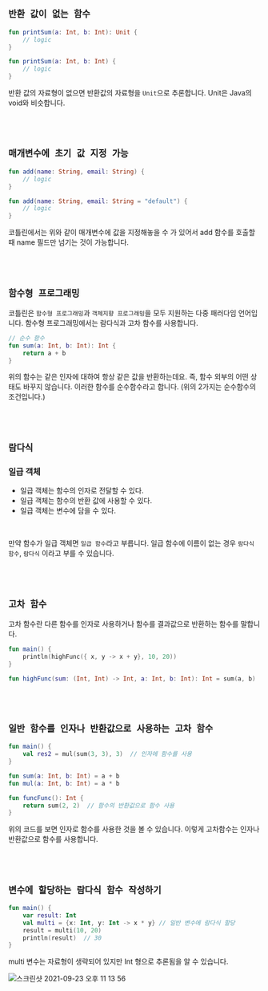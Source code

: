 ## `반환 값이 없는 함수`

```kotlin
fun printSum(a: Int, b: Int): Unit {
    // logic
}

fun printSum(a: Int, b: Int) {
    // logic
}
```

반환 값의 자료형이 없으면 반환값의 자료형을 `Unit`으로 추론합니다. Unit은 Java의 void와 비슷합니다.

<br> <br>

## `매개변수에 초기 값 지정 가능`

```kotlin
fun add(name: String, email: String) {
    // logic
}

fun add(name: String, email: String = "default") {
    // logic
}
```

코틀린에서는 위와 같이 매개변수에 값을 지정해놓을 수 가 있어서 add 함수를 호출할 때 name 필드만 넘기는 것이 가능합니다.

<br> <br>

## `함수형 프로그래밍`

코틀린은 `함수형 프로그래밍`과 `객체지향 프로그래밍`을 모두 지원하는 다중 패러다임 언어입니다. 함수형 프로그래밍에서는 람다식과 고차 함수를 사용합니다.

```kotlin
// 순수 함수
fun sum(a: Int, b: Int): Int {  
    return a + b
}
```

위의 함수는 같은 인자에 대하여 항상 같은 값을 반환하는데요. 즉, 함수 외부의 어떤 상태도 바꾸지 않습니다. 이러한 함수를 순수함수라고 합니다. (위의 2가지는 순수함수의 조건입니다.)

<br> <br>

## `람다식`

### 일급 객체

- 일급 객체는 함수의 인자로 전달할 수 있다.
- 일급 객체는 함수의 반환 값에 사용할 수 있다.
- 일급 객체는 변수에 담을 수 있다.

<br>

만약 함수가 일급 객체면 `일급 함수`라고 부릅니다. 일급 함수에 이름이 없는 경우 `람다식 함수`, `람다식` 이라고 부를 수 있습니다. 

<br> <br> 

## `고차 함수`

고차 함수란 다른 함수를 인자로 사용하거나 함수를 결과값으로 반환하는 함수를 말합니다.

```kotlin
fun main() {
    println(highFunc({ x, y -> x + y}, 10, 20))
}

fun highFunc(sum: (Int, Int) -> Int, a: Int, b: Int): Int = sum(a, b)
```

<br> <br>

## `일반 함수를 인자나 반환값으로 사용하는 고차 함수`

```kotlin
fun main() {
    val res2 = mul(sum(3, 3), 3)  // 인자에 함수를 사용
}

fun sum(a: Int, b: Int) = a + b
fun mul(a: Int, b: Int) = a * b

fun funcFunc(): Int {
    return sum(2, 2)  // 함수의 반환값으로 함수 사용
}
```

위의 코드를 보면 인자로 함수를 사용한 것을 볼 수 있습니다. 이렇게 고차함수는 인자나 반환값으로 함수를 사용합니다. 

<br> <br>

## `변수에 할당하는 람다식 함수 작성하기`

```kotlin
fun main() {
    var result: Int
    val multi = {x: Int, y: Int -> x * y} // 일반 변수에 람다식 할당
    result = multi(10, 20)
    println(result)  // 30
}
```

multi 변수는 자료형이 생략되어 있지만 Int 형으로 추론됨을 알 수 있습니다. 

![스크린샷 2021-09-23 오후 11 13 56](https://user-images.githubusercontent.com/45676906/134523514-eab4920d-ec58-48dc-9352-7bad45c4bf33.png)

